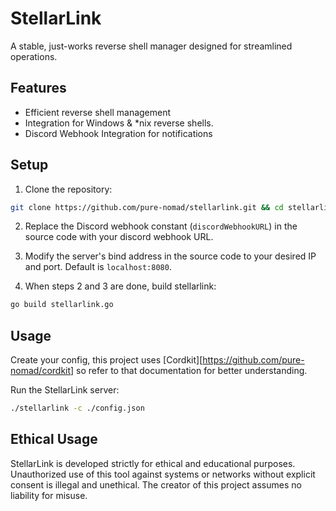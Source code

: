 # StellarLink

A stable, just-works reverse shell manager designed for streamlined operations.

## Features
- Efficient reverse shell management
- Integration for Windows & *nix reverse shells.
- Discord Webhook Integration for notifications

## Setup

1. Clone the repository:
```sh
git clone https://github.com/pure-nomad/stellarlink.git && cd stellarlink
```

2. Replace the Discord webhook constant (`discordWebhookURL`) in the source code with your discord webhook URL.

3. Modify the server's bind address in the source code to your desired IP and port. Default is `localhost:8080`.

4. When steps 2 and 3 are done, build stellarlink:
```sh
go build stellarlink.go
```

## Usage

Create your config, this project uses [Cordkit][https://github.com/pure-nomad/cordkit] so refer to that documentation for better understanding.

Run the StellarLink server:
```sh
./stellarlink -c ./config.json
```

## Ethical Usage

StellarLink is developed strictly for ethical and educational purposes. Unauthorized use of this tool against systems or networks without explicit consent is illegal and unethical. The creator of this project assumes no liability for misuse.

